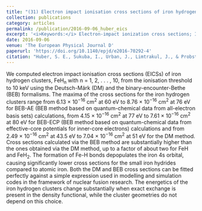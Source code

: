 ```yaml
---
title: "(31) Electron impact ionisation cross sections of iron hydrogen clusters"
collection: publications
category: articles
permalink: /publication/2016-09-06_huber_eics
excerpt: '<i>Keywords:</i> Electron-impact ionization cross sections; Iron hydrogen clusters; Nuclear fusion; Plasma-edge processes; Deutsch-Märk method; Binary-encounter-Bethe method'
date: 2016-09-06
venue: 'The European Physical Journal D'
paperurl: 'https://doi.org/10.1140/epjd/e2016-70292-4'
citation: "Huber, S. E., Sukuba, I., Urban, J., Limtrakul, J., & Probst, M. (2016). Electron impact ionisation cross sections of iron hydrogen clusters. <i>The European Physical Journal D, 70</i>, 182."
---
```


We computed electron impact ionisation cross sections (EICSs) of iron hydrogen clusters, FeH<sub>n</sub> with n = 1, 2, . . . , 10, from the ionisation threshold to 10 keV using the Deutsch-Märk (DM) and the binary-encounter-Bethe (BEB) formalisms. The maxima of the cross sections for the iron hydrogen clusters range from 6.13 × 10<sup>−16</sup> cm<sup>2</sup> at 60 eV to 8.76 × 10<sup>−16</sup> cm<sup>2</sup> at 76 eV for BEB-AE (BEB method based on quantum-chemical data from all-electron basis sets) calculations, from 4.15 × 10<sup>−16</sup> cm<sup>2</sup> at 77 eV to 7.61 × 10<sup>−16</sup> cm<sup>2</sup> at 80 eV for BEB-ECP (BEB method based on quantum-chemical data from effective-core potentials for inner-core electrons) calculations and from 2.49 × 10<sup>−16</sup> cm<sup>2</sup> at 43.5 eV to 7.04 × 10<sup>−16</sup> cm<sup>2</sup> at 51 eV for the DM method. Cross sections calculated via the BEB method are substantially higher than the ones obtained via the DM method, up to a factor of about two for FeH and FeH<sub>2</sub>. The formation of Fe-H bonds depopulates the iron 4s orbital, causing significantly lower cross sections for the small iron hydrides compared to atomic iron. Both the DM and BEB cross sections can be fitted perfectly against a simple expression used in modelling and simulation codes in the framework of nuclear fusion research. The energetics of the iron hydrogen clusters change substantially when exact exchange is present in the density functional, while the cluster geometries do not depend on this choice.